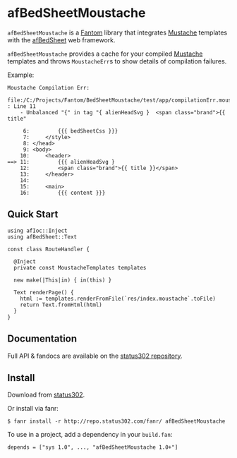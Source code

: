 # afBedSheetMoustache

`afBedSheetMoustache` is a [Fantom](http://fantom.org) library that integrates [Mustache](https://bitbucket.org/xored/mustache/) templates with the
[afBedSheet](http://www.fantomfactory.org/pods/afBedSheet) web framework.

`afBedSheetMoustache` provides a cache for your compiled [Mustache](https://bitbucket.org/xored/mustache/) templates and throws `MoustacheErr`s to show details of compilation failures.

Example:

    Moustache Compilation Err:
      file:/C:/Projects/Fantom/BedSheetMoustache/test/app/compilationErr.moustache : Line 11
        - Unbalanced "{" in tag "{ alienHeadSvg }  <span class="brand">{{ title"

         6:         {{{ bedSheetCss }}}
         7:     </style>
         8: </head>
         9: <body>
        10:     <header>
    ==> 11:         {{{ alienHeadSvg }
        12:         <span class="brand">{{ title }}</span>
        13:     </header>
        14:
        15:     <main>
        16:         {{{ content }}}



## Quick Start

    using afIoc::Inject
    using afBedSheet::Text

    const class RouteHandler {

      @Inject 
      private const MoustacheTemplates templates

      new make(|This|in) { in(this) }

      Text renderPage() {
        html := templates.renderFromFile(`res/index.moustache`.toFile)
        return Text.fromHtml(html)
      }
    }



## Documentation

Full API & fandocs are available on the [status302 repository](http://repo.status302.com/doc/afBedSheetMoustache/#overview).



## Install

Download from [status302](http://repo.status302.com/browse/afBedSheetMoustache).

Or install via fanr:

    $ fanr install -r http://repo.status302.com/fanr/ afBedSheetMoustache

To use in a project, add a dependency in your `build.fan`:

    depends = ["sys 1.0", ..., "afBedSheetMoustache 1.0+"]
